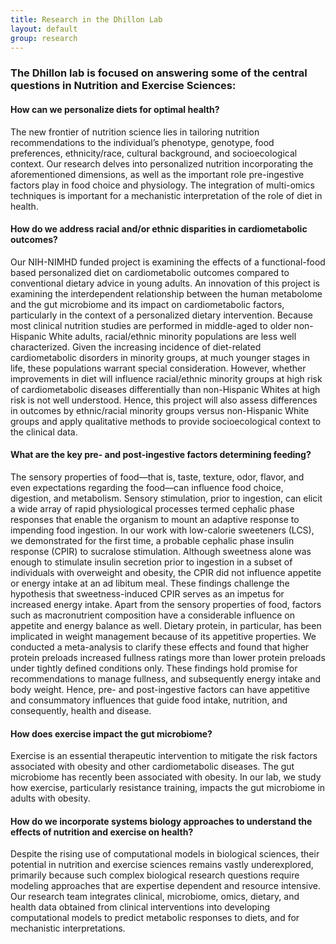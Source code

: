 ```yaml
---
title: Research in the Dhillon Lab
layout: default
group: research
---
```


###  The Dhillon lab is focused on answering some of the central questions in Nutrition and Exercise Sciences: 

#### How can we personalize diets for optimal health?
The new frontier of nutrition science lies in tailoring nutrition recommendations to the individual’s phenotype, genotype, food preferences, ethnicity/race, cultural background, and socioecological context. Our research delves into personalized nutrition incorporating the aforementioned dimensions, as well as the important role pre-ingestive factors play in food choice and physiology. The integration of multi-omics techniques is important for a mechanistic interpretation of the role of diet in health. 

#### How do we address racial and/or ethnic disparities in cardiometabolic outcomes?
Our NIH-NIMHD funded project is examining the effects of a functional-food based personalized diet on cardiometabolic outcomes compared to conventional dietary advice in young adults. An innovation of this project is examining the interdependent relationship between the human metabolome and the gut microbiome and its impact on cardiometabolic factors, particularly in the context of a personalized dietary intervention. Because most clinical nutrition studies are performed in middle-aged to older non-Hispanic White adults, racial/ethnic minority populations are less well characterized. Given the increasing incidence of diet-related cardiometabolic disorders in minority groups, at much younger stages in life, these populations warrant special consideration. However, whether improvements in diet will influence racial/ethnic minority groups at high risk of cardiometabolic diseases differentially than non-Hispanic Whites at high risk is not well understood. Hence, this project will also assess differences in outcomes by ethnic/racial minority groups versus non-Hispanic White groups and apply qualitative methods to provide socioecological context to the clinical data.

#### What are the key pre- and post-ingestive factors determining feeding?

The sensory properties of food—that is, taste, texture, odor, flavor, and even expectations regarding the food—can influence food choice, digestion, and metabolism. Sensory stimulation, prior to ingestion, can elicit a wide array of rapid physiological processes termed cephalic phase responses that enable the organism to mount an adaptive response to impending food ingestion. In our work with low-calorie sweeteners (LCS), we demonstrated for the first time, a probable cephalic phase insulin response (CPIR) to sucralose stimulation. Although sweetness alone was enough to stimulate insulin secretion prior to ingestion in a subset of individuals with overweight and obesity, the CPIR did not influence appetite or energy intake at an ad libitum meal. These findings challenge the hypothesis that sweetness-induced CPIR serves as an impetus for increased energy intake. 
Apart from the sensory properties of food, factors such as macronutrient composition have a considerable influence on appetite and energy balance as well. Dietary protein, in particular, has been implicated in weight management because of its appetitive properties. We conducted a meta-analysis to clarify these effects and found that higher protein preloads increased fullness ratings more than lower protein preloads under tightly defined conditions only. These findings hold promise for recommendations to manage fullness, and subsequently energy intake and body weight. Hence, pre- and post-ingestive factors can have appetitive and consummatory influences that guide food intake, nutrition, and consequently, health and disease. 

#### How does exercise impact the gut microbiome?
Exercise is an essential therapeutic intervention to mitigate the risk factors associated with obesity and other cardiometabolic diseases. The gut microbiome has recently been associated with obesity. In our lab, we study how exercise, particularly resistance training, impacts the gut microbiome in adults with obesity. 

#### How do we incorporate systems biology approaches to understand the effects of nutrition and exercise on health?
Despite the rising use of computational models in biological sciences, their potential in nutrition and exercise sciences remains vastly underexplored, primarily because such complex biological research questions require modeling approaches that are expertise dependent and resource intensive. Our research team integrates clinical, microbiome, omics, dietary, and health data obtained from clinical interventions into developing computational models to predict metabolic responses to diets, and for mechanistic interpretations.
